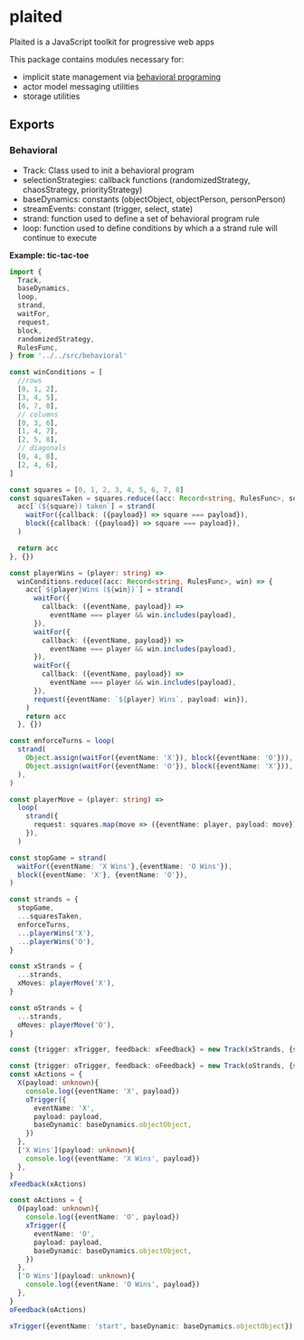 # plaited

Plaited is a JavaScript toolkit for progressive web apps

This package contains modules necessary for:

- implicit state management via [behavioral programing](https://youtu.be/PW8VdWA0UcA)
- actor model messaging utilities
- storage utilities

## Exports
### Behavioral 
- Track: Class used to init a behavioral program
- selectionStrategies: callback functions (randomizedStrategy, chaosStrategy, priorityStrategy) 
- baseDynamics: constants (objectObject, objectPerson, personPerson)
- streamEvents:  constant (trigger, select, state)
- strand: function used to define a set of behavioral program rule
- loop: function used to define conditions by which a a strand rule will continue to execute

**Example: tic-tac-toe**

```ts
import {
  Track,
  baseDynamics,
  loop,
  strand,
  waitFor,
  request,
  block,
  randomizedStrategy,
  RulesFunc,
} from '../../src/behavioral'

const winConditions = [
  //rows
  [0, 1, 2],
  [3, 4, 5],
  [6, 7, 8],
  // columns
  [0, 3, 6],
  [1, 4, 7],
  [2, 5, 8],
  // diagonals
  [0, 4, 8],
  [2, 4, 6],
]

const squares = [0, 1, 2, 3, 4, 5, 6, 7, 8]
const squaresTaken = squares.reduce((acc: Record<string, RulesFunc>, square) => {
  acc[`(${square}) taken`] = strand(
    waitFor({callback: ({payload}) => square === payload}),
    block({callback: ({payload}) => square === payload}),
  )

  return acc
}, {})

const playerWins = (player: string) =>
  winConditions.reduce((acc: Record<string, RulesFunc>, win) => {
    acc[`${player}Wins (${win})`] = strand(
      waitFor({
        callback: ({eventName, payload}) =>
          eventName === player && win.includes(payload),
      }),
      waitFor({
        callback: ({eventName, payload}) =>
          eventName === player && win.includes(payload),
      }),
      waitFor({
        callback: ({eventName, payload}) =>
          eventName === player && win.includes(payload), 
      }),
      request({eventName: `${player} Wins`, payload: win}),
    )
    return acc
  }, {})

const enforceTurns = loop(
  strand(
    Object.assign(waitFor({eventName: 'X'}), block({eventName: 'O'})),
    Object.assign(waitFor({eventName: 'O'}), block({eventName: 'X'})),
  ),
)

const playerMove = (player: string) =>
  loop(
    strand({
      request: squares.map(move => ({eventName: player, payload: move})),
    }),
  )

const stopGame = strand(
  waitFor({eventName: 'X Wins'},{eventName: 'O Wins'}),
  block({eventName: 'X'}, {eventName: 'O'}),
)

const strands = {
  stopGame,
  ...squaresTaken,
  enforceTurns,
  ...playerWins('X'),
  ...playerWins('O'),
}

const xStrands = {
  ...strands,
  xMoves: playerMove('X'),
}

const oStrands = {
  ...strands,
  oMoves: playerMove('O'),
}

const {trigger: xTrigger, feedback: xFeedback} = new Track(xStrands, {strategy: randomizedStrategy})

const {trigger: oTrigger, feedback: oFeedback} = new Track(oStrands, {strategy: randomizedStrategy})
const xActions = {
  X(payload: unknown){
    console.log({eventName: 'X', payload})
    oTrigger({
      eventName: 'X',
      payload: payload,
      baseDynamic: baseDynamics.objectObject,
    })
  },
  ['X Wins'](payload: unknown){
    console.log({eventName: 'X Wins', payload})
  },
}
xFeedback(xActions)

const oActions = {
  O(payload: unknown){
    console.log({eventName: 'O', payload})
    xTrigger({
      eventName: 'O',
      payload: payload,
      baseDynamic: baseDynamics.objectObject,
    })
  },
  ['O Wins'](payload: unknown){
    console.log({eventName: 'O Wins', payload})
  },
}
oFeedback(oActions)

xTrigger({eventName: 'start', baseDynamic: baseDynamics.objectObject})
```

